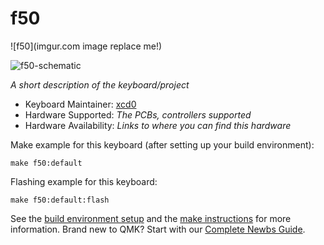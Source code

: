 # f50

![f50](imgur.com image replace me!)

![f50-schematic](https://imgur.com/V4NwnPw)

*A short description of the keyboard/project*

* Keyboard Maintainer: [xcd0](https://github.com/yourusername)
* Hardware Supported: *The PCBs, controllers supported*
* Hardware Availability: *Links to where you can find this hardware*

Make example for this keyboard (after setting up your build environment):

    make f50:default

Flashing example for this keyboard:

    make f50:default:flash

See the [build environment setup](https://docs.qmk.fm/#/getting_started_build_tools) and the [make instructions](https://docs.qmk.fm/#/getting_started_make_guide) for more information. Brand new to QMK? Start with our [Complete Newbs Guide](https://docs.qmk.fm/#/newbs).
